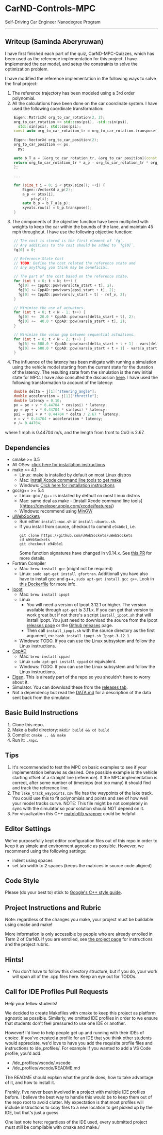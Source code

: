 # CarND-Controls-MPC
Self-Driving Car Engineer Nanodegree Program

---

## Writeup (Saminda Aberyruwan)

I have first finished each part of the quiz, CarND-MPC-Quizzes, which has been used
as the reference implementation for this project. I have implemented the 
car model, and setup the constraints to solve the optimization problem. 

I have modified the reference implementation in the following ways to solve the final project:

1. The reference trajectory has been modeled using a 3rd order polynomial.
1. All the calculations have been done on the car coordinate system. I have used the
following coordinate transformation:
``` c++
    Eigen::MatrixXd org_to_car_rotation(2, 2);
    org_to_car_rotation << std::cos(psi), -std::sin(psi),
      std::sin(psi), std::cos(psi);
    const auto org_to_car_rotation_tr = org_to_car_rotation.transpose();
    
    Eigen::VectorXd org_to_car_position(2);
    org_to_car_position << px,
      py;
    
    auto b_T_a = [&org_to_car_rotation_tr, &org_to_car_position](const Eigen::VectorXd &a_p) {
    return org_to_car_rotation_tr * a_p - org_to_car_rotation_tr * org_to_car_position;
    };
    
    ...
    
    for (size_t i = 0; i < ptsx.size(); ++i) {
        Eigen::VectorXd a_p(2);
        a_p << ptsx[i],
            ptsy[i];
        auto b_p = b_T_a(a_p);
        xyvals.row(i) = b_p.transpose();
    }
```

3. The components of the objective function have been multiplied with weights
to keep the car within the bounds of the lane, and maintain 45 mph throughout. I have
use the following objective function:

``` c++
    // The cost is stored is the first element of `fg`.
    // Any additions to the cost should be added to `fg[0]`.
    fg[0] = 0;

    // Reference State Cost
    // TODO: Define the cost related the reference state and
    // any anything you think may be beneficial.

    // The part of the cost based on the reference state.
    for (int t = 0; t < N; t++) {
      fg[0] += CppAD::pow(vars[cte_start + t], 2);
      fg[0] += CppAD::pow(vars[epsi_start + t], 2);
      fg[0] += CppAD::pow(vars[v_start + t] - ref_v, 2);
    }

    // Minimize the use of actuators.
    for (int t = 0; t < N - 1; t++) {
      fg[0] +=  20.0 * CppAD::pow(vars[delta_start + t], 2);
      fg[0] +=  40.0 * CppAD::pow(vars[a_start + t], 2);
    }

    // Minimize the value gap between sequential actuations.
    for (int t = 0; t < N - 2; t++) {
      fg[0] += 600.0 * CppAD::pow(vars[delta_start + t + 1] - vars[delta_start + t], 2);
      fg[0] += 600.0 * CppAD::pow(vars[a_start + t + 1] - vars[a_start + t], 2);
    }
```
4. The influence of the latency has been mitigate with running a simulation 
using the vehicle model starting from the current state for the duration of the latency. 
The resulting state from the simulation is the new initial state for MPC.
I have also consulted the discussion [here](https://discussions.udacity.com/t/how-to-incorporate-latency-into-the-model/257391/4).
I have used the following transformation to account of the latency:

``` c++
    double delta = j[1]["steering_angle"];
    double acceleration = j[1]["throttle"];
    double latency = 0.10;
    px = px + v * 0.44704 * cos(psi) * latency;
    py = py + v * 0.44704 * sin(psi) * latency;
    psi = psi + v * 0.44704 * delta / 2.67 * latency;
    v = v * 0.44704 + acceleration * latency;
    v /= 0.44704;    
```
where 1 mph is 0.44704 m/s, and the length from front to CoG is 2.67.
## Dependencies

* cmake >= 3.5
 * All OSes: [click here for installation instructions](https://cmake.org/install/)
* make >= 4.1
  * Linux: make is installed by default on most Linux distros
  * Mac: [install Xcode command line tools to get make](https://developer.apple.com/xcode/features/)
  * Windows: [Click here for installation instructions](http://gnuwin32.sourceforge.net/packages/make.htm)
* gcc/g++ >= 5.4
  * Linux: gcc / g++ is installed by default on most Linux distros
  * Mac: same deal as make - [install Xcode command line tools]((https://developer.apple.com/xcode/features/)
  * Windows: recommend using [MinGW](http://www.mingw.org/)
* [uWebSockets](https://github.com/uWebSockets/uWebSockets)
  * Run either `install-mac.sh` or `install-ubuntu.sh`.
  * If you install from source, checkout to commit `e94b6e1`, i.e.
    ```
    git clone https://github.com/uWebSockets/uWebSockets 
    cd uWebSockets
    git checkout e94b6e1
    ```
    Some function signatures have changed in v0.14.x. See [this PR](https://github.com/udacity/CarND-MPC-Project/pull/3) for more details.
* Fortran Compiler
  * Mac: `brew install gcc` (might not be required)
  * Linux: `sudo apt-get install gfortran`. Additionall you have also have to install gcc and g++, `sudo apt-get install gcc g++`. Look in [this Dockerfile](https://github.com/udacity/CarND-MPC-Quizzes/blob/master/Dockerfile) for more info.
* [Ipopt](https://projects.coin-or.org/Ipopt)
  * Mac: `brew install ipopt`
  * Linux
    * You will need a version of Ipopt 3.12.1 or higher. The version available through `apt-get` is 3.11.x. If you can get that version to work great but if not there's a script `install_ipopt.sh` that will install Ipopt. You just need to download the source from the Ipopt [releases page](https://www.coin-or.org/download/source/Ipopt/) or the [Github releases](https://github.com/coin-or/Ipopt/releases) page.
    * Then call `install_ipopt.sh` with the source directory as the first argument, ex: `bash install_ipopt.sh Ipopt-3.12.1`. 
  * Windows: TODO. If you can use the Linux subsystem and follow the Linux instructions.
* [CppAD](https://www.coin-or.org/CppAD/)
  * Mac: `brew install cppad`
  * Linux `sudo apt-get install cppad` or equivalent.
  * Windows: TODO. If you can use the Linux subsystem and follow the Linux instructions.
* [Eigen](http://eigen.tuxfamily.org/index.php?title=Main_Page). This is already part of the repo so you shouldn't have to worry about it.
* Simulator. You can download these from the [releases tab](https://github.com/udacity/self-driving-car-sim/releases).
* Not a dependency but read the [DATA.md](./DATA.md) for a description of the data sent back from the simulator.


## Basic Build Instructions


1. Clone this repo.
2. Make a build directory: `mkdir build && cd build`
3. Compile: `cmake .. && make`
4. Run it: `./mpc`.

## Tips

1. It's recommended to test the MPC on basic examples to see if your implementation behaves as desired. One possible example
is the vehicle starting offset of a straight line (reference). If the MPC implementation is correct, after some number of timesteps
(not too many) it should find and track the reference line.
2. The `lake_track_waypoints.csv` file has the waypoints of the lake track. You could use this to fit polynomials and points and see of how well your model tracks curve. NOTE: This file might be not completely in sync with the simulator so your solution should NOT depend on it.
3. For visualization this C++ [matplotlib wrapper](https://github.com/lava/matplotlib-cpp) could be helpful.

## Editor Settings

We've purposefully kept editor configuration files out of this repo in order to
keep it as simple and environment agnostic as possible. However, we recommend
using the following settings:

* indent using spaces
* set tab width to 2 spaces (keeps the matrices in source code aligned)

## Code Style

Please (do your best to) stick to [Google's C++ style guide](https://google.github.io/styleguide/cppguide.html).

## Project Instructions and Rubric

Note: regardless of the changes you make, your project must be buildable using
cmake and make!

More information is only accessible by people who are already enrolled in Term 2
of CarND. If you are enrolled, see [the project page](https://classroom.udacity.com/nanodegrees/nd013/parts/40f38239-66b6-46ec-ae68-03afd8a601c8/modules/f1820894-8322-4bb3-81aa-b26b3c6dcbaf/lessons/b1ff3be0-c904-438e-aad3-2b5379f0e0c3/concepts/1a2255a0-e23c-44cf-8d41-39b8a3c8264a)
for instructions and the project rubric.

## Hints!

* You don't have to follow this directory structure, but if you do, your work
  will span all of the .cpp files here. Keep an eye out for TODOs.

## Call for IDE Profiles Pull Requests

Help your fellow students!

We decided to create Makefiles with cmake to keep this project as platform
agnostic as possible. Similarly, we omitted IDE profiles in order to we ensure
that students don't feel pressured to use one IDE or another.

However! I'd love to help people get up and running with their IDEs of choice.
If you've created a profile for an IDE that you think other students would
appreciate, we'd love to have you add the requisite profile files and
instructions to ide_profiles/. For example if you wanted to add a VS Code
profile, you'd add:

* /ide_profiles/vscode/.vscode
* /ide_profiles/vscode/README.md

The README should explain what the profile does, how to take advantage of it,
and how to install it.

Frankly, I've never been involved in a project with multiple IDE profiles
before. I believe the best way to handle this would be to keep them out of the
repo root to avoid clutter. My expectation is that most profiles will include
instructions to copy files to a new location to get picked up by the IDE, but
that's just a guess.

One last note here: regardless of the IDE used, every submitted project must
still be compilable with cmake and make./
